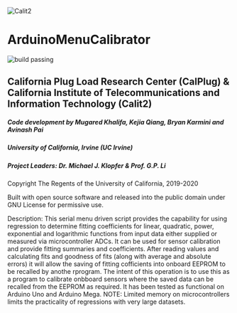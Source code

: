 ![Calit2](https://upload.wikimedia.org/wikipedia/en/2/25/Calit2.png)

# ArduinoMenuCalibrator 
![build passing](https://img.shields.io/circleci/project/github/badges/shields/master.svg)

## California Plug Load Research Center (CalPlug) & California Institute of Telecommunications and Information Technology (Calit2)

##### Code development by Mugared Khalifa, Kejia Qiang, Bryan Karmini and Avinash Pai
##### University of California, Irvine (UC Irvine) 
##### Project Leaders: Dr. Michael J. Klopfer & Prof. G.P. Li 
Copyright The Regents of the University of California, 2019-2020

Built with open source software and released into the public domain under GNU License for permissive use.  

Description:  This serial menu driven script provides the capability for using regression to determine fitting coefficients for linear, quadratic, power, exponential and logarithmic functions from input data either supplied or measured via microcontroller ADCs.  It can be used for sensor calibration and provide fitting summaries and coefficients.  After reading values and calculating fits and goodness of fits (along with average and absolute errors) it will allow the saving of fitting cofficients into onboard EEPROM to be recalled by anothe rprogram.  The intent of this operation is to use this as a program to calibrate onbboard sensors where the saved data can be recalled from the EEPROM as required.  It has been tested as functional on Arduino Uno and Arduino Mega.  NOTE: Limited memory on microcontrollers limits the practicality of regressions with very large datasets.
